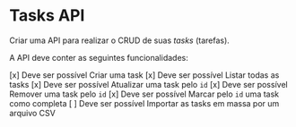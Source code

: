 # Tasks API

Criar uma API para realizar o CRUD de suas *tasks* (tarefas).

A API deve conter as seguintes funcionalidades:

[x] Deve ser possível Criar uma task
[x] Deve ser possível Listar todas as tasks
[x] Deve ser possível Atualizar uma task pelo `id`
[x] Deve ser possível Remover uma task pelo `id`
[x] Deve ser possível Marcar pelo `id` uma task como completa
[ ] Deve ser possível Importar as tasks em massa por um arquivo CSV